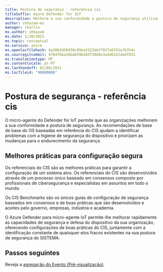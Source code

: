 ```yaml
---
title: Postura de segurança - referência cis
titleSuffix: Azure Defender for IoT
description: Melhore a sua conformidade e postura de segurança utilizando o Defender para o micro agente IoT.
author: shhazam-ms
manager: rkarlin
ms.author: shhazam
ms.date: 1/20/2021
ms.topic: conceptual
ms.service: azure
ms.openlocfilehash: 8a3062d50d30c99ea2322bbff037a6f61e7b7b4c
ms.sourcegitcommit: 4784fbba18bab59b203734b6e3a4d62d1dadf031
ms.translationtype: MT
ms.contentlocale: pt-PT
ms.lasthandoff: 02/08/2021
ms.locfileid: "99809888"
---
```

# <a name="security-posture--cis-benchmark"></a>Postura de segurança - referência cis 

O micro-agente do Defender for IoT permite que as organizações melhorem a sua conformidade e postura de segurança. As recomendações de base de base do OS baseadas em referência do CIS ajudam a identificar problemas com a higiene de segurança do dispositivo e priorizam as mudanças para o endurecimento da segurança.  

## <a name="best-practices-for-secure-configuration"></a>Melhores práticas para configuração segura

Os referenciais do CIS são as melhores práticas para garantir a configuração de um sistema alvo. Os referenciais do CIS são desenvolvidos através de um processo único baseado em consensos composto por profissionais de cibersegurança e especialistas em assuntos em todo o mundo. 

Os CIS Benchmarks são os únicos guias de configuração de segurança baseados em consensos e de boas práticas que são desenvolvidos e aceites pelo governo, empresas, indústria e academia.

O Azure Defender para micro-agente IoT permite-lhe melhorar rapidamente as capacidades de segurança e defesa do dispositivo da sua organização, oferecendo configurações de boas práticas do CIS, juntamente com a identificação constante de quaisquer elos fracos existentes na sua postura de segurança do SISTEMA.

## <a name="next-steps"></a>Passos seguintes 

Reveja a [agregação do Evento (Pré-visualização)](concept-event-aggregation.md).
